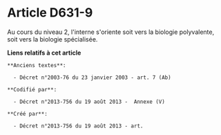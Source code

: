 # Article D631-9

Au cours du niveau 2, l'interne s'oriente soit vers la biologie polyvalente, soit vers la biologie spécialisée.

**Liens relatifs à cet article**

	**Anciens textes**:

	  - Décret n°2003-76 du 23 janvier 2003 - art. 7 (Ab)

	**Codifié par**:

	  - Décret n°2013-756 du 19 août 2013 -  Annexe (V)

	**Créé par**:

	  - Décret n°2013-756 du 19 août 2013 - art.
